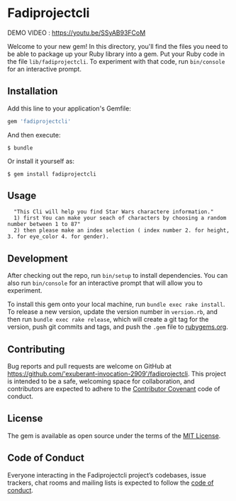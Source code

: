 # Fadiprojectcli


DEMO VIDEO : https://youtu.be/SSyAB93FCoM

Welcome to your new gem! In this directory, you'll find the files you need to be able to package up your Ruby library into a gem. Put your Ruby code in the file `lib/fadiprojectcli`. To experiment with that code, run `bin/console` for an interactive prompt.



## Installation

Add this line to your application's Gemfile:

```ruby
gem 'fadiprojectcli'
```

And then execute:

    $ bundle

Or install it yourself as:

    $ gem install fadiprojectcli

## Usage

      "This Cli will help you find Star Wars charactere information."
      1) first You can make your seach of characters by choosing a random number between 1 to 87"
      2) then please make an index selection ( index number 2. for height, 3. for eye_color 4. for gender).

## Development

After checking out the repo, run `bin/setup` to install dependencies. You can also run `bin/console` for an interactive prompt that will allow you to experiment.

To install this gem onto your local machine, run `bundle exec rake install`. To release a new version, update the version number in `version.rb`, and then run `bundle exec rake release`, which will create a git tag for the version, push git commits and tags, and push the `.gem` file to [rubygems.org](https://rubygems.org).

## Contributing

Bug reports and pull requests are welcome on GitHub at https://github.com/'exuberant-invocation-2909'/fadiprojectcli. This project is intended to be a safe, welcoming space for collaboration, and contributors are expected to adhere to the [Contributor Covenant](http://contributor-covenant.org) code of conduct.

## License

The gem is available as open source under the terms of the [MIT License](https://opensource.org/licenses/MIT).

## Code of Conduct

Everyone interacting in the Fadiprojectcli project’s codebases, issue trackers, chat rooms and mailing lists is expected to follow the [code of conduct](https://github.com/'exuberant-invocation-2909'/fadiprojectcli/blob/master/CODE_OF_CONDUCT.md).
